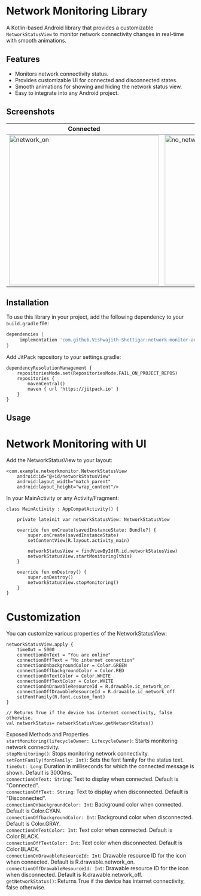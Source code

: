 # Network Monitoring Library

A Kotlin-based Android library that provides a customizable `NetworkStatusView` to monitor network connectivity changes in real-time with smooth animations.

## Features

- Monitors network connectivity status.
- Provides customizable UI for connected and disconnected states.
- Smooth animations for showing and hiding the network status view.
- Easy to integrate into any Android project.

## Screenshots

| Connected | Disconnected |
|-----------|--------------|
| <img src="https://github.com/user-attachments/assets/758a5cb8-90b8-4d9d-a939-a336b3c724f9" alt="network_on" width="400"/> | <img src="https://github.com/user-attachments/assets/e3f850d7-b12e-4e4b-a204-0fcd51af3d28" alt="no_network" width="400"/> |

## Installation

To use this library in your project, add the following dependency to your `build.gradle` file:

```gradle
dependencies {
     implementation 'com.github.Vishwajith-Shettigar:network-monitor-android-ui:1.0.1'
}
 ```


Add JitPack repository to your settings.gradle:

```
dependencyResolutionManagement {
    repositoriesMode.set(RepositoriesMode.FAIL_ON_PROJECT_REPOS)
    repositories {
        mavenCentral()
        maven { url 'https://jitpack.io' }
    }
}
```

## Usage

# Network Monitoring with UI

Add the NetworkStatusView to your layout:

```
<com.example.networkmonitor.NetworkStatusView
    android:id="@+id/networkStatusView"
    android:layout_width="match_parent"
    android:layout_height="wrap_content"/>
```
In your MainActivity or any Activity/Fragment:

```
class MainActivity : AppCompatActivity() {

    private lateinit var networkStatusView: NetworkStatusView

    override fun onCreate(savedInstanceState: Bundle?) {
        super.onCreate(savedInstanceState)
        setContentView(R.layout.activity_main)

        networkStatusView = findViewById(R.id.networkStatusView)
        networkStatusView.startMonitoring(this)
    }

    override fun onDestroy() {
        super.onDestroy()
        networkStatusView.stopMonitoring()
    }
}

```

# Customization
You can customize various properties of the NetworkStatusView:

```
networkStatusView.apply {
    timeOut = 5000
    connectionOnText = "You are online"
    connectionOffText = "No internet connection"
    connectionOnbackgroundColor = Color.GREEN
    connectionOffbackgroundColor = Color.RED
    connectionOnTextColor = Color.WHITE
    connectionOffTextColor = Color.WHITE
    connectionOnDrawableResourceId = R.drawable.ic_network_on
    connectionOffDrawableResourceId = R.drawable.ic_network_off
    setFontFamily(R.font.custom_font)
}

// Returns True if the device has internet connectivity, false otherwise.
val networkStatus= networkStatusView.getNetworkStatus()

```

Exposed Methods and Properties <br>
`startMonitoring(lifecycleOwner: LifecycleOwner)`: Starts monitoring network connectivity. <br>
`stopMonitoring()`: Stops monitoring network connectivity.<br>
`setFontFamily(fontFamily: Int)`: Sets the font family for the status text.<br>
`timeOut: Long`: Duration in milliseconds for which the connected message is shown. Default is 3000ms.<br>
`connectionOnText: String`: Text to display when connected. Default is "Connected".<br>
`connectionOffText: String`: Text to display when disconnected. Default is "Disconnected".<br>
`connectionOnbackgroundColor: Int`: Background color when connected. Default is Color.CYAN.<br>
`connectionOffbackgroundColor: Int`: Background color when disconnected. Default is Color.GRAY.<br>
`connectionOnTextColor: Int`: Text color when connected. Default is Color.BLACK.<br>
`connectionOffTextColor: Int`: Text color when disconnected. Default is Color.BLACK.<br>
`connectionOnDrawableResourceId: Int`: Drawable resource ID for the icon when connected. Default is R.drawable.network_on.<br>
`connectionOffDrawableResourceId: Int`: Drawable resource ID for the icon when disconnected. Default is R.drawable.network_off.<br>
`getNetworkStatus()`: Returns True if the device has internet connectivity, false otherwise.
